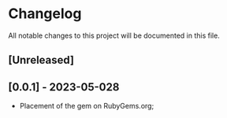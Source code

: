 # Changelog
All notable changes to this project will be documented in this file.

## [Unreleased]

## [0.0.1] - 2023-05-028

- Placement of the gem on RubyGems.org;
